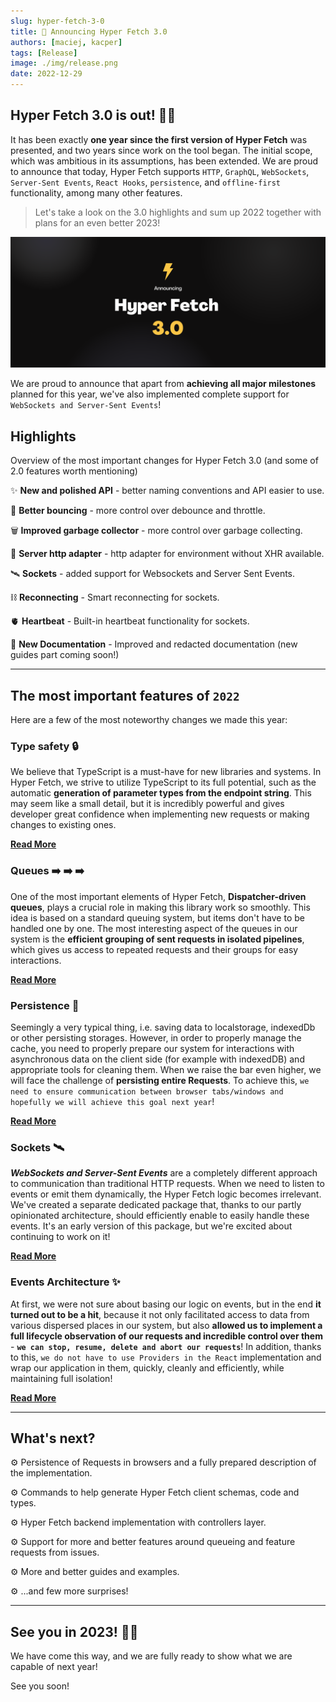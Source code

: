 ```yaml
---
slug: hyper-fetch-3-0
title: 🎉 Announcing Hyper Fetch 3.0
authors: [maciej, kacper]
tags: [Release]
image: ./img/release.png
date: 2022-12-29
---
```


## Hyper Fetch 3.0 is out! 🎉🎉

It has been exactly **one year since the first version of Hyper Fetch** was presented, and two years since work on the
tool began. The initial scope, which was ambitious in its assumptions, has been extended. We are proud to announce that
today, Hyper Fetch supports `HTTP`, `GraphQL`, `WebSockets`, `Server-Sent Events`, `React Hooks`, `persistence`, and
`offline-first` functionality, among many other features.

> Let's take a look on the 3.0 highlights and sum up 2022 together with plans for an even better 2023!

![Hyper Fetch 3.0](./img/release.png)

<!--truncate-->

We are proud to announce that apart from **achieving all major milestones** planned for this year, we've also
implemented complete support for `WebSockets and Server-Sent Events`!

## Highlights

Overview of the most important changes for Hyper Fetch 3.0 (and some of 2.0 features worth mentioning)

✨ **New and polished API** - better naming conventions and API easier to use.

🏏 **Better bouncing** - more control over debounce and throttle.

🗑️ **Improved garbage collector** - more control over garbage collecting.

📡 **Server http adapter** - http adapter for environment without XHR available.

🛰️ **Sockets** - added support for Websockets and Server Sent Events.

⛓️ **Reconnecting** - Smart reconnecting for sockets.

🫀 **Heartbeat** - Built-in heartbeat functionality for sockets.

🎊 **New Documentation** - Improved and redacted documentation (new guides part coming soon!)

---

## The most important features of `2022`

Here are a few of the most noteworthy changes we made this year:

### Type safety 🔒

We believe that TypeScript is a must-have for new libraries and systems. In Hyper Fetch, we strive to utilize TypeScript
to its full potential, such as the automatic **generation of parameter types from the endpoint string**. This may seem
like a small detail, but it is incredibly powerful and gives developer great confidence when implementing new requests
or making changes to existing ones.

[**Read More**](/docs/guides/typescript/url-parameters)

### Queues ➡️ ➡️ ➡️

One of the most important elements of Hyper Fetch, **Dispatcher-driven queues**, plays a crucial role in making this
library work so smoothly. This idea is based on a standard queuing system, but items don't have to be handled one by
one. The most interesting aspect of the queues in our system is the **efficient grouping of sent requests in isolated
pipelines**, which gives us access to repeated requests and their groups for easy interactions.

[**Read More**](/docs/guides/advanced/queueing)

### Persistence 💎

Seemingly a very typical thing, i.e. saving data to localstorage, indexedDb or other persisting storages. However, in
order to properly manage the cache, you need to properly prepare our system for interactions with asynchronous data on
the client side (for example with indexedDB) and appropriate tools for cleaning them. When we raise the bar even higher,
we will face the challenge of **persisting entire Requests**. To achieve this,
`we need to ensure communication between browser tabs/windows and hopefully we will achieve this goal next year`!

[**Read More**](/docs/guides/advanced/persistence)

### Sockets 🛰️

**_WebSockets and Server-Sent Events_** are a completely different approach to communication than traditional HTTP
requests. When we need to listen to events or emit them dynamically, the Hyper Fetch logic becomes irrelevant. We've
created a separate dedicated package that, thanks to our partly opinionated architecture, should efficiently enable to
easily handle these events. It's an early version of this package, but we're excited about continuing to work on it!

[**Read More**](/docs/documentation/sockets/overview)

### Events Architecture ✨

At first, we were not sure about basing our logic on events, but in the end **it turned out to be a hit**, because it
not only facilitated access to data from various dispersed places in our system, but also **allowed us to implement a
full lifecycle observation of our requests and incredible control over them** -
**`we can stop, resume, delete and abort our requests`**! In addition, thanks to this,
`we do not have to use Providers in the React` implementation and wrap our application in them, quickly, cleanly and
efficiently, while maintaining full isolation!

[**Read More**](/docs/documentation/core/overview#full-flow)

---

## What's next?

⚙️ Persistence of Requests in browsers and a fully prepared description of the implementation.

⚙️ Commands to help generate Hyper Fetch client schemas, code and types.

⚙️ Hyper Fetch backend implementation with controllers layer.

⚙️ Support for more and better features around queueing and feature requests from issues.

⚙️ More and better guides and examples.

⚙️ ...and few more surprises!

---

## See you in 2023! 🎉🎉

We have come this way, and we are fully ready to show what we are capable of next year!

See you soon!
